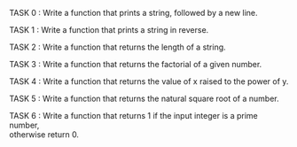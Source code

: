 TASK 0 : Write a function that prints a string, followed by a new line.

TASK 1 : Write a function that prints a string in reverse.

TASK 2 : Write a function that returns the length of a string.

TASK 3 : Write a function that returns the factorial of a given number.

TASK 4 : Write a function that returns the value of x raised to the power of y.

TASK 5 : Write a function that returns the natural square root of a number.

TASK 6 : Write a function that returns 1 if the input integer is a prime number, \
otherwise return 0.